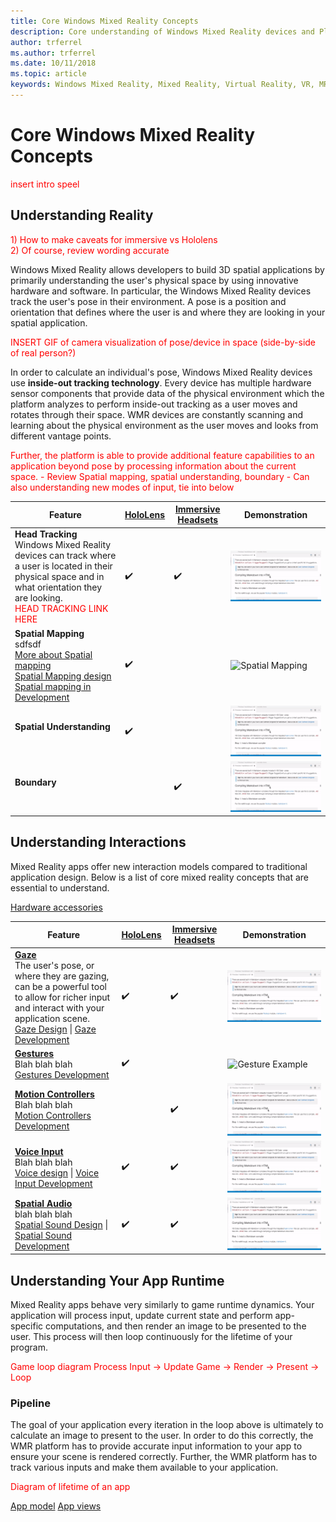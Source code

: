 ```yaml
---
title: Core Windows Mixed Reality Concepts
description: Core understanding of Windows Mixed Reality devices and Platform
author: trferrel
ms.author: trferrel
ms.date: 10/11/2018
ms.topic: article
keywords: Windows Mixed Reality, Mixed Reality, Virtual Reality, VR, MR
---
```


# Core Windows Mixed Reality Concepts

<span style="color:red">insert intro speel</span>


## Understanding Reality

<span style="color:red">
1) How to make caveats for immersive vs Hololens <br>
2) Of course, review wording accurate
</span>

Windows Mixed Reality allows developers to build 3D spatial applications by primarily understanding the user's physical space by using innovative hardware and software. In particular, the Windows Mixed Reality devices track the user's pose in their environment. A pose is a position and orientation that defines where the user is and where they are looking in your spatial application.

<span style="color:red">INSERT GIF of camera visualization of pose/device in space (side-by-side of real person?)</span>

In order to calculate an individual's pose, Windows Mixed Reality devices use **inside-out tracking technology**. Every device has multiple hardware sensor components that provide data of the physical environment which the platform analyzes to perform inside-out tracking as a user moves and rotates through their space. WMR devices are constantly scanning and learning about the physical environment as the user moves and looks from different vantage points.

<span style="color:red">
Further, the platform is able to provide additional feature capabilities to an application beyond pose by processing information about the current space. 
- Review Spatial mapping, spatial understanding, boundary
- Can also understanding new modes of input, tie into below
</span>

| Feature | [HoloLens](hololens-hardware-details.md) | [Immersive Headsets](immersive-headset-hardware-details.md) | Demonstration |
|-----|-----|-----|-----|
| **Head Tracking** <br> Windows Mixed Reality devices can track where a user is located in their physical space and in what orientation they are looking. <br><span style="color:red"> HEAD TRACKING LINK HERE </span> | ✔️ | ✔️ | ![test-gif](test/test-gif.gif) |
| **Spatial Mapping** <br> sdfsdf <br> [More about Spatial mapping](spatial-mapping.md) <br> [Spatial Mapping design](spatial-mapping-design.md) <br> [Spatial mapping in Development](spatial-mapping-in-unity.md) | ✔️ |   | ![Spatial Mapping](images/surfacereconstruction.jpg) |
| **Spatial Understanding** <br>  <br>  | ✔️ |   | ![test-gif](test/test-gif.gif) |
| **Boundary** <br>  <br> |  | ✔️ | ![test-gif](test/test-gif.gif) |

## Understanding Interactions

 Mixed Reality apps offer new interaction models compared to traditional application design. Below is a list of core mixed reality concepts that are essential to understand.

[Hardware accessories](hardware-accessories.md)

| Feature | [HoloLens](hololens-hardware-details.md) | [Immersive Headsets](immersive-headset-hardware-details.md) | Demonstration |
|-----|-----|-----|-----|
| **[Gaze](gaze.md)** <br> The user's pose, or where they are gazing, can be a powerful tool to allow for richer input and interact with your application scene. <br> [Gaze Design](gaze-targeting.md) \| [Gaze Development](gaze-in-unity.md) | ✔️ | ✔️ | ![test-gif](test/test-gif.gif) |
| **[Gestures](gestures.md)** <br> Blah blah blah <br> [Gestures Development](gestures-and-motion-controllers-in-unity.md) | ✔️ |  | ![Gesture Example](images/bloom-giphy.gif) |
| **[Motion Controllers](motion-controllers.md)** <br> Blah blah blah <br> [Motion Controllers Development](gestures-and-motion-controllers-in-unity.md) |  | ✔️ | ![test-gif](test/test-gif.gif) |
| **[Voice Input](voice-input.md)** <br> Blah blah blah <br> [Voice design](voice-design.md) \| [Voice Input Development](voice-input-in-unity.md) | ✔️ | ✔️ | ![test-gif](test/test-gif.gif) |
| **[Spatial Audio](spatial-sound.md)** <br> blah blah blah <br> [Spatial Sound Design](spatial-sound-design.md) \| [Spatial Sound Development](spatial-sound-in-unity.md) | ✔️ | ✔️ | ![test-gif](test/test-gif.gif) |

## Understanding Your App Runtime

Mixed Reality apps behave very similarly to game runtime dynamics. Your application will process input, update current state and perform app-specific computations, and then render an image to be presented to the user. This process will then loop continuously for the lifetime of your program.

<span style="color:red">
Game loop diagram
Process Input -> Update Game -> Render -> Present -> Loop
</span>

### Pipeline

The goal of your application every iteration in the loop above is ultimately to calculate an image to present to the user. In order to do this correctly, the WMR platform has to provide accurate input information to your app to ensure your scene is rendered correctly. Further, the WMR platform has to track various inputs and make them available to your application.

<span style="color:red">
Diagram of lifetime of an app
 </span>

[App model](app-model.md)
[App views](app-views.md)